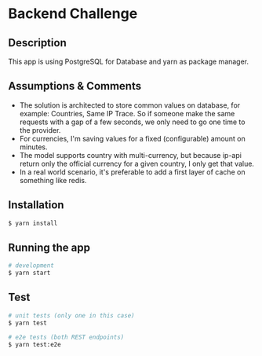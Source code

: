 # Backend Challenge

## Description

This app is using PostgreSQL for Database and yarn as package manager.

## Assumptions & Comments

- The solution is architected to store common values on database, for example: Countries, Same IP Trace. So if someone make the same requests with a gap of a few seconds, we only need to go one time to the provider.  
- For currencies, I'm saving values for a fixed (configurable) amount on minutes.
- The model supports country with multi-currency, but because ip-api return only the official currency for a given country, I only get that value.
- In a real world scenario, it's preferable to add a first layer of cache on something like redis. 

## Installation

```bash
$ yarn install
```

## Running the app

```bash
# development
$ yarn start
```

## Test

```bash
# unit tests (only one in this case)
$ yarn test

# e2e tests (both REST endpoints)
$ yarn test:e2e
```
